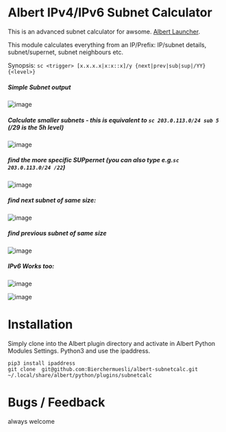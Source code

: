 # Albert IPv4/IPv6 Subnet Calculator 
This is an advanced subnet calculator for awsome. [Albert Launcher](https://albertlauncher.github.io/). 

This module calculates everything from an IP/Prefix: IP/subnet details, subnet/supernet, subnet neighbours etc.

Synopsis: `sc <trigger> [x.x.x.x|x:x::x]/y {next|prev|sub|sup|/YY} {<level>}`


##### Simple Subnet output
![image](https://user-images.githubusercontent.com/13567009/124381622-a9c62280-dcc3-11eb-8ab4-cab3da8ad468.png)

##### Calculate smaller subnets - this is equivalent to `sc 203.0.113.0/24 sub 5` (/29 is the 5h level)

![image](https://user-images.githubusercontent.com/13567009/124381638-bea2b600-dcc3-11eb-9e12-332a6a3802ab.png)

##### find the more specific *SUP*pernet (you can also type e.g.`sc 203.0.113.0/24 /22`)

![image](https://user-images.githubusercontent.com/13567009/124720996-01a19b00-df09-11eb-838e-25d53edb42a9.png)


##### find next subnet of same size:

![image](https://user-images.githubusercontent.com/13567009/124381719-4f799180-dcc4-11eb-84b3-62d32f63a7f6.png)

##### find previous subnet of same size 

![image](https://user-images.githubusercontent.com/13567009/124381725-53a5af00-dcc4-11eb-831c-4d77bbc3295b.png)

##### IPv6 Works too:
![image](https://user-images.githubusercontent.com/13567009/124381755-7df76c80-dcc4-11eb-883f-fad922c86c38.png)

![image](https://user-images.githubusercontent.com/13567009/124721189-2bf35880-df09-11eb-9e48-0a996d98ea6b.png)


# Installation
Simply clone into the Albert plugin directory and activate in Albert Python Modules Settings. Python3 and use the ipaddress.
```
pip3 install ipaddress
git clone  git@github.com:Bierchermuesli/albert-subnetcalc.git  ~/.local/share/albert/python/plugins/subnetcalc
```
# Bugs / Feedback
always welcome
